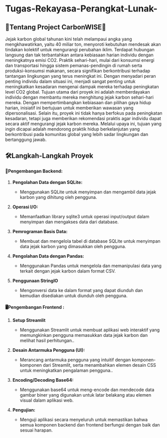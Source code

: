 # Tugas-Rekayasa-Perangkat-Lunak-

## 🌳Tentang Project CarbonWISE🌳

Jejak karbon global tahunan kini telah melampaui angka yang mengkhawatirkan, yaitu 40 miliar ton, menyoroti kebutuhan mendesak akan tindakan kolektif untuk mengurangi perubahan iklim. Terdapat hubungan langsung dan tak terbantahkan antara kebiasaan harian individu dengan meningkatnya emisi CO2. Praktik sehari-hari, mulai dari konsumsi energi dan transportasi hingga sistem pemanas-pendingin di rumah serta produksi-konsumsi makanan, secara signifikan berkontribusi terhadap tantangan lingkungan yang terus meningkat ini. Dengan menyadari peran penting individu dalam situasi ini, menjadi sangat penting untuk meningkatkan kesadaran mengenai dampak mereka terhadap peningkatan level CO2 global.
Tujuan utama dari proyek ini adalah memberdayakan individu dengan membantu mereka menghitung jejak karbon sehari-hari mereka. Dengan mempertimbangkan kebiasaan dan pilihan gaya hidup harian, inisiatif ini bertujuan untuk memberikan wawasan yang dipersonalisasi. Selain itu, proyek ini tidak hanya berfokus pada peningkatan kesadaran, tetapi juga memberikan rekomendasi praktis agar individu dapat secara aktif mengurangi jejak karbon mereka. Melalui upaya ini, tujuan yang ingin dicapai adalah mendorong praktik hidup berkelanjutan yang berkontribusi pada komunitas global yang lebih sadar lingkungan dan bertanggung jawab.

## 🛠️Langkah-Langkah Proyek
#### 🧩Pengembangan Backend:
1. **Pengolahan Data dengan SQLite:**
   - Menggunakan SQLite untuk menyimpan dan mengambil data jejak karbon yang dihitung oleh pengguna.

2. **Operasi I/O:**
   - Memanfaatkan library sqlite3 untuk operasi input/output dalam menyimpan dan mengakses data dari database.

3. **Pemrograman Basis Data:**
   - Membuat dan mengelola tabel di database SQLite untuk menyimpan data jejak karbon yang dimasukkan oleh pengguna.

4. **Pengolahan Data dengan Pandas:**
   - Menggunakan Pandas untuk mengelola dan memanipulasi data yang terkait dengan jejak karbon dalam format CSV. 

5. **Penggunaan StringIO**
   - Mengonversi data ke dalam format yang dapat diunduh dan kemudian disediakan untuk diunduh oleh pengguna.

#### 🖥️Pengembangan Frontend :

1. **Setup Streamlit**
   - Menggunakan Streamlit untuk membuat aplikasi web interaktif yang memungkinkan pengguna memasukkan data jejak karbon dan melihat hasil perhitungan..

2. **Desain Antarmuka Pengguna (UI):**
   - Merancang antarmuka pengguna yang intuitif dengan komponen-komponen dari Streamlit, serta menambahkan elemen desain CSS untuk meningkatkan pengalaman pengguna..

3. **Encoding/Decoding Base64:**
   - Menggunakan base64 untuk meng-encode dan mendecode data gambar biner yang digunakan untuk latar belakang atau elemen visual dalam aplikasi web.

4. **Pengujian:**
   - Menguji aplikasi secara menyeluruh untuk memastikan bahwa semua komponen backend dan frontend berfungsi dengan baik dan sesuai harapan.
